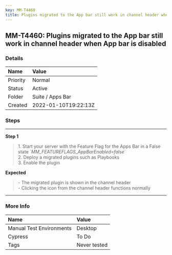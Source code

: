 ```yaml
---
key: MM-T4460
title: Plugins migrated to the App bar still work in channel header when App bar is disabled
---
```


## MM-T4460: Plugins migrated to the App bar still work in channel header when App bar is disabled

### Details

| Name     | Value                |
| :------- | :------------------- |
| Priority | Normal               |
| Status   | Active               |
| Folder   | Suite / Apps Bar     |
| Created  | 2022-01-10T19:22:13Z |

### Steps

<hr/>

**Step 1**

> <article>1. Start your server with the Feature Flag for the Apps Bar in a False state `<em>MM_FEATUREFLAGS_AppBarEnabled=false</em>`<br />2. Deploy a  migrated plugins such as Playbooks<br />3. Enable the plugin</article>

**Expected**

> <article>- The migrated plugin is shown in the channel header  <br />- Clicking the icon from the channel header functions normally</article>

<hr/>

### More Info

| Name                     | Value        |
| :----------------------- | :----------- |
| Manual Test Environments | Desktop      |
| Cypress                  | To Do        |
| Tags                     | Never tested |
